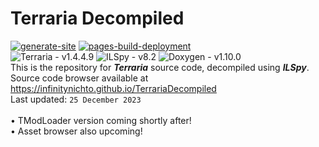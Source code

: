 # Terraria Decompiled <br>
[![generate-site](https://github.com/InfinityNichto/TerrariaDecompiled/actions/workflows/generate-site.yml/badge.svg?branch=master)](https://github.com/InfinityNichto/TerrariaDecompiled/actions/workflows/generate-site.yml)
[![pages-build-deployment](https://github.com/InfinityNichto/TerrariaDecompiled/actions/workflows/pages/pages-build-deployment/badge.svg)](https://github.com/InfinityNichto/TerrariaDecompiled/actions/workflows/pages/pages-build-deployment) <br>
![Terraria - v1.4.4.9](https://img.shields.io/badge/Terraria-1.4.4.9-success)
![ILSpy - v8.2](https://img.shields.io/badge/ILSpy-8.2-cyan)
![Doxygen - v1.10.0](https://img.shields.io/badge/Doxygen-1.10.0-blueviolet) <br>
This is the repository for ***Terraria*** source code, decompiled using ***ILSpy***. <br>
Source code browser available at https://infinitynichto.github.io/TerrariaDecompiled <br>
Last updated: `25 December 2023` <br><br>
• TModLoader version coming shortly after! <br>
• Asset browser also upcoming!
